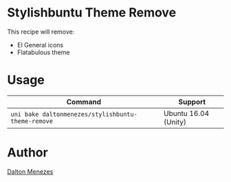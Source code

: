 # Stylishbuntu Theme Remove

This recipe will remove:

- El General icons
- Flatabulous theme

# Usage

| Command | Support |
| --- | --- |
| `uni bake daltonmenezes/stylishbuntu-theme-remove` | Ubuntu 16.04 (Unity) |

# Author

[Dalton Menezes](https://github.com/uni-linux/recipes/tree/master/src/daltonmenezes)
